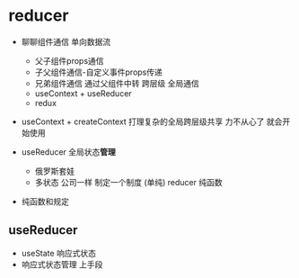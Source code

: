 # reducer

- 聊聊组件通信
    单向数据流
    - 父子组件props通信
    - 子父组件通信-自定义事件props传递
    - 兄弟组件通信 通过父组件中转
    跨层级 全局通信
    - useContext + useReducer
    - redux 

- useContext + createContext 打理复杂的全局跨层级共享
    力不从心了 就会开始使用 
- useReducer 全局状态**管理** 
  - 俄罗斯套娃
  - 多状态 公司一样 制定一个制度 (单纯) reducer 纯函数
- 纯函数和规定

## useReducer
- useState 响应式状态
- 响应式状态管理    上手段